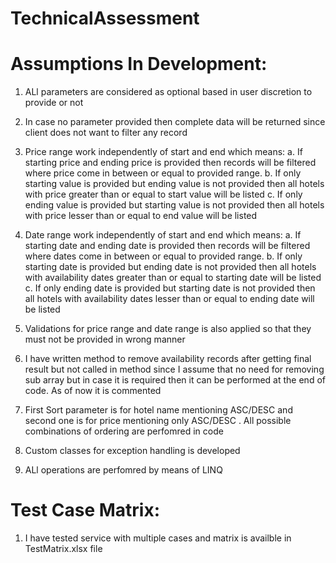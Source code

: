 # TechnicalAssessment



Assumptions In Development:
======================================================
1. ALl parameters are considered as optional based in user discretion to provide or not
2. In case no parameter provided then complete data will be returned since client does not want to filter any record
3. Price range work independently of start and end which means:
	a. If starting price and ending price is provided then records will be filtered where price come in between or equal to provided range.
    b. If only starting value is provided but ending value is not provided then all hotels with price greater than or equal to start value will be listed
	c. If only ending value is provided but starting value is not provided then all hotels with price lesser than or equal to end value will be listed
	
4. Date range work independently of start and end which means:
	a. If starting date and ending date is provided then records will be filtered where dates come in between or equal to provided range.
    b. If only starting date is provided but ending date is not provided then all hotels with availability dates greater than or equal to starting date will be listed
	c. If only ending date is provided but starting date is not provided then all hotels with availability dates lesser than or equal to ending date will be listed

5. Validations for price range and date range is also applied so that they must not be provided in wrong manner
	
6. I have written method to remove availability records after getting final result but not called in method since I assume that no need for removing sub array
but in case it is required then it can be performed at the end of code. As of now it is commented

7. First Sort parameter is for hotel name mentioning ASC/DESC and second one is for price mentioning only ASC/DESC . All possible combinations of ordering are perfomred in code
8. Custom classes for exception handling is developed
9. ALl operations are perfomred by means of LINQ 


Test Case Matrix:
======================================================
1. I have tested service with multiple cases and matrix is availble in TestMatrix.xlsx file
	
